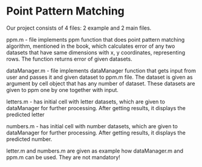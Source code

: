 # Point Pattern Matching

Our project consists of 4 files: 2 example and 2 main files. 

ppm.m - file implements ppm function that does point pattern matching 
  algorithm, mentioned in the book, which calculates error of any two datasets 
  that have same dimensions with x, y coordinates, representing rows. The 
  function returns error of given datasets.
  
dataManager.m - file implements dataManager function that gets input from user
  and passes it and given dataset to ppm.m file. The dataset is given as argument
  by cell object that has any number of dataset. These datasets are given to
  ppm one by one together with input.
  
letters.m - has initial cell with letter datasets, which are given to dataManager
  for further processing. After getting results, it displays the predicted
  letter
  
numbers.m - has initial cell with number datasets, which are given to dataManager
  for further processing. After getting results, it displays the predicted
  number.
  
letter.m and numbers.m are given as example how dataManager.m and ppm.m can be
used. They are not mandatory!
